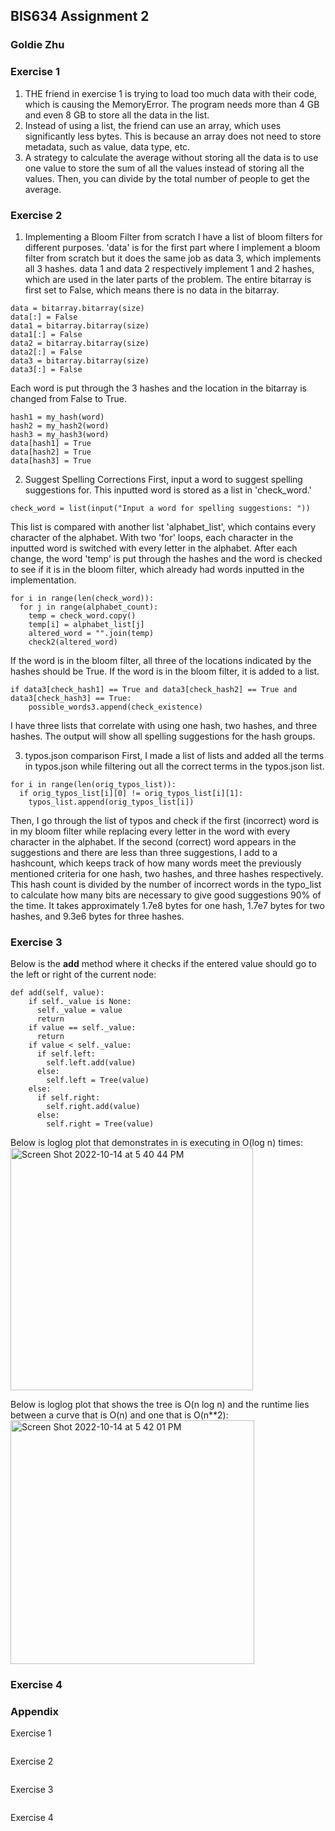 ## BIS634 Assignment 2
### Goldie Zhu

### Exercise 1
1. THE friend in exercise 1 is trying to load too much data with their code, which is causing the MemoryError. The program needs more than 4 GB and even 8 GB to store all the data in the list. 
2. Instead of using a list, the friend can use an array, which uses significantly less bytes. This is because an array does not need to store metadata, such as value, data type, etc. 
3. A strategy to calculate the average without storing all the data is to use one value to store the sum of all the values instead of storing all the values. Then, you can divide by the total number of people to get the average.

### Exercise 2
1. Implementing a Bloom Filter from scratch
I have a list of bloom filters for different purposes. 'data' is for the first part where I implement a bloom filter from scratch but it does the same job as data 3, which implements all 3 hashes. data 1 and data 2 respectively implement 1 and 2 hashes, which are used in the later parts of the problem. The entire bitarray is first set to False, which means there is no data in the bitarray.
```
data = bitarray.bitarray(size)
data[:] = False
data1 = bitarray.bitarray(size)
data1[:] = False
data2 = bitarray.bitarray(size)
data2[:] = False
data3 = bitarray.bitarray(size)
data3[:] = False
```
Each word is put through the 3 hashes and the location in the bitarray is changed from False to True. 
```
hash1 = my_hash(word)
hash2 = my_hash2(word)
hash3 = my_hash3(word)
data[hash1] = True
data[hash2] = True
data[hash3] = True
```
2. Suggest Spelling Corrections
First, input a word to suggest spelling suggestions for. This inputted word is stored as a list in 'check_word.'
```
check_word = list(input("Input a word for spelling suggestions: "))
```
This list is compared with another list 'alphabet_list', which contains every character of the alphabet. With two 'for' loops, each character in the inputted word is switched with every letter in the alphabet. After each change, the word 'temp' is put through the hashes and the word is checked to see if it is in the bloom filter, which already had words inputted in the implementation.
```
for i in range(len(check_word)):
  for j in range(alphabet_count):
    temp = check_word.copy()
    temp[i] = alphabet_list[j]
    altered_word = "".join(temp)
    check2(altered_word)
```
If the word is in the bloom filter, all three of the locations indicated by the hashes should be True. If the word is in the bloom filter, it is added to a list.
```
if data3[check_hash1] == True and data3[check_hash2] == True and data3[check_hash3] == True:
    possible_words3.append(check_existence)
```
I have three lists that correlate with using one hash, two hashes, and three hashes. The output will show all spelling suggestions for the hash groups.

3. typos.json comparison
First, I made a list of lists and added all the terms in typos.json while filtering out all the correct terms in the typos.json list.
```
for i in range(len(orig_typos_list)):
  if orig_typos_list[i][0] != orig_typos_list[i][1]:
    typos_list.append(orig_typos_list[i])
```
Then, I go through the list of typos and check if the first (incorrect) word is in my bloom filter while replacing every letter in the word with every character in the alphabet. If the second (correct) word appears in the suggestions and there are less than three suggestions, I add to a hashcount, which keeps track of how many words meet the previously mentioned criteria for one hash, two hashes, and three hashes respectively. This hash count is divided by the number of incorrect words in the typo_list to calculate how many bits are necessary to give good suggestions 90% of the time. It takes approximately 1.7e8 bytes for one hash, 1.7e7 bytes for two hashes, and 9.3e6 bytes for three hashes.

### Exercise 3
Below is the **add** method where it checks if the entered value should go to the left or right of the current node:
```
def add(self, value):
    if self._value is None:
      self._value = value
      return
    if value == self._value:
      return
    if value < self._value:
      if self.left:
        self.left.add(value)
      else:
        self.left = Tree(value)
    else:
      if self.right:
        self.right.add(value)
      else:
        self.right = Tree(value)
```
Below is loglog plot that demonstrates in is executing in O(log n) times: 
<img width="388" alt="Screen Shot 2022-10-14 at 5 40 44 PM" src="https://user-images.githubusercontent.com/37753494/195948238-d9a8dbe0-2e3c-459b-a7a7-9c8e47378f4e.png">

Below is loglog plot that shows the tree is O(n log n) and the runtime lies between a curve that is O(n) and one that is O(n**2):
<img width="390" alt="Screen Shot 2022-10-14 at 5 42 01 PM" src="https://user-images.githubusercontent.com/37753494/195948352-cb29fb79-3bdd-4ba6-825c-75a97d6bf22b.png">

### Exercise 4

### Appendix
Exercise 1
```
```
Exercise 2
```
```
Exercise 3
```
```
Exercise 4
```
```
